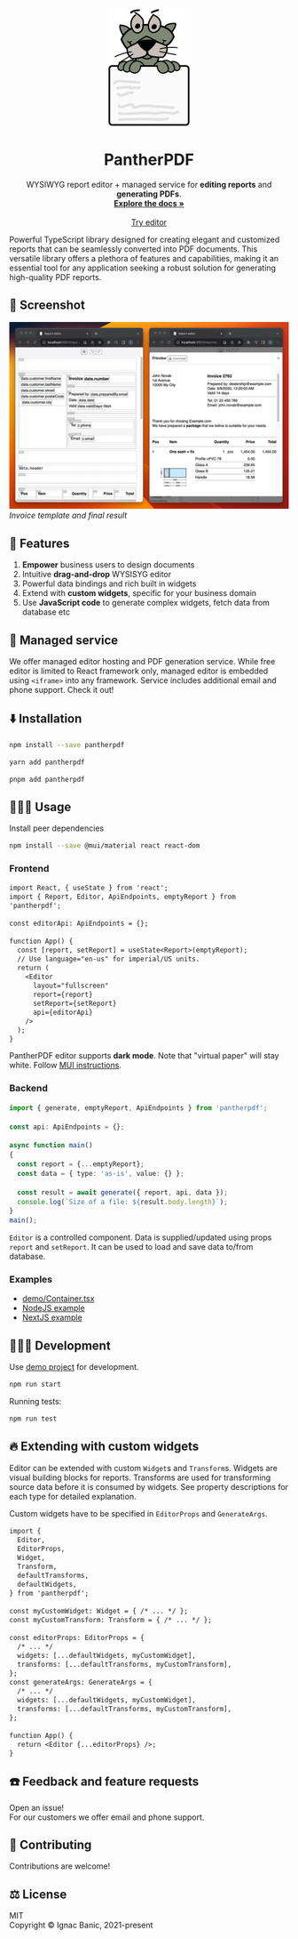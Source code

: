 <div align="center">
  <a href="https://github.com/othneildrew/Best-README-Template">
    <img src="docs/logo.png" alt="Logo" width="150" height="215">
  </a>

  <h1 align="center">PantherPDF</h1>

  <p align="center">
    WYSIWYG report editor + managed service for <strong>editing reports</strong> and <strong>generating PDFs</strong>.
    <br />
    <a href="https://www.pantherpdf.com/docs/"><strong>Explore the docs »</strong></a>
    <br />
    <br />
    <a href="https://www.pantherpdf.com/login/">Try editor</a>
  </p>
</div>

Powerful TypeScript library designed for creating elegant and customized reports that can be seamlessly converted into PDF documents. This versatile library offers a plethora of features and capabilities, making it an essential tool for any application seeking a robust solution for generating high-quality PDF reports.

## 📸 Screenshot
![Report editor in action](docs/screenshot.jpg)
*Invoice template and final result*

## 💪 Features
1. **Empower** business users to design documents
2. Intuitive **drag-and-drop** WYSISYG editor
3. Powerful data bindings and rich built in widgets
4. Extend with **custom widgets**, specific for your business domain
5. Use **JavaScript code** to generate complex widgets, fetch data from database etc

## 💼 Managed service
We offer managed editor hosting and PDF generation service.
While free editor is limited to React framework only, managed editor is embedded
using `<iframe>` into any framework. Service includes
additional email and phone support. Check it out!

## ⬇️ Installation
```sh
npm install --save pantherpdf
```

```sh
yarn add pantherpdf
```

```sh
pnpm add pantherpdf
```

## 👩🏻‍💻 Usage
Install peer dependencies
```sh
npm install --save @mui/material react react-dom
```

### Frontend
```tsx
import React, { useState } from 'react';
import { Report, Editor, ApiEndpoints, emptyReport } from 'pantherpdf';

const editorApi: ApiEndpoints = {};

function App() {
  const [report, setReport] = useState<Report>(emptyReport);
  // Use language="en-us" for imperial/US units.
  return (
    <Editor
      layout="fullscreen"
      report={report}
      setReport={setReport}
      api={editorApi}
    />
  );
}
```

PantherPDF editor supports **dark mode**. Note that "virtual paper" will stay white.
Follow [MUI instructions](https://mui.com/material-ui/customization/dark-mode/).

### Backend
```ts
import { generate, emptyReport, ApiEndpoints } from 'pantherpdf';

const api: ApiEndpoints = {};

async function main()
{
  const report = {...emptyReport};
  const data = { type: 'as-is', value: {} };

  const result = await generate({ report, api, data });
  console.log(`Size of a file: ${result.body.length}`);
}
main();
```

`Editor` is a controlled component. Data is supplied/updated using props
`report` and `setReport`. It can be used to load and save data to/from database.

### Examples
- [demo/Container.tsx](demo/Container.tsx)
- [NodeJS example](https://github.com/pantherpdf/example-nodejs)
- [NextJS example](https://github.com/pantherpdf/example-nextjs)

## 👷🏻‍♂️ Development
Use [demo project](demo/Container.tsx) for development.
```sh
npm run start
```

Running tests:
```sh
npm run test
```

## 🔥 Extending with custom widgets
Editor can be extended with custom `Widget`s and `Transform`s. Widgets are
visual building blocks for reports. Transforms are used for transforming
source data before it is consumed by widgets. See property descriptions for
each type for detailed explanation.

Custom widgets have to be specified in `EditorProps` and `GenerateArgs`.

```tsx
import {
  Editor,
  EditorProps,
  Widget,
  Transform,
  defaultTransforms,
  defaultWidgets,
} from 'pantherpdf';

const myCustomWidget: Widget = { /* ... */ };
const myCustomTransform: Transform = { /* ... */ };

const editorProps: EditorProps = {
  /* ... */
  widgets: [...defaultWidgets, myCustomWidget],
  transforms: [...defaultTransforms, myCustomTransform],
};
const generateArgs: GenerateArgs = {
  /* ... */
  widgets: [...defaultWidgets, myCustomWidget],
  transforms: [...defaultTransforms, myCustomTransform],
};

function App() {
  return <Editor {...editorProps} />;
}
```

## ☎️ Feedback and feature requests
Open an issue!<br/>
For our customers we offer email and phone support.

## 🤝 Contributing
Contributions are welcome!

## ⚖️ License
MIT<br/>
Copyright © Ignac Banic, 2021-present
